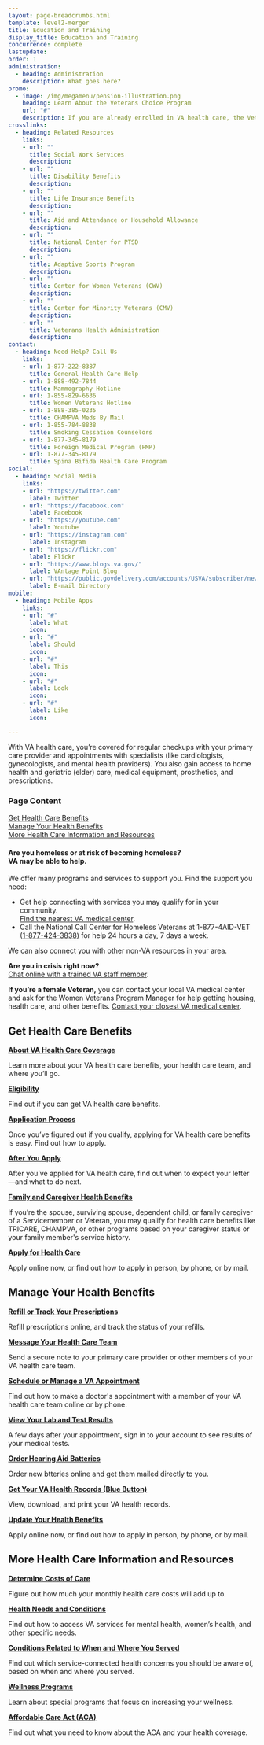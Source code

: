```yaml
---
layout: page-breadcrumbs.html
template: level2-merger
title: Education and Training
display_title: Education and Training
concurrence: complete
lastupdate:
order: 1
administration:
  - heading: Administration
    description: What goes here?
promo:
  - image: /img/megamenu/pension-illustration.png
    heading: Learn About the Veterans Choice Program
    url: "#"
    description: If you are already enrolled in VA health care, the Veterans Choice Program allows you to receive health care within your community.
crosslinks:
  - heading: Related Resources
    links:
    - url: ""
      title: Social Work Services
      description:
    - url: ""
      title: Disability Benefits
      description:
    - url: ""
      title: Life Insurance Benefits
      description:
    - url: ""
      title: Aid and Attendance or Household Allowance
      description:
    - url: ""
      title: National Center for PTSD
      description:
    - url: ""
      title: Adaptive Sports Program
      description:
    - url: ""
      title: Center for Women Veterans (CWV)
      description:
    - url: ""
      title: Center for Minority Veterans (CMV)
      description:
    - url: ""
      title: Veterans Health Administration
      description:
contact:
  - heading: Need Help? Call Us
    links:
    - url: 1-877-222-8387
      title: General Health Care Help
    - url: 1-888-492-7844
      title: Mammography Hotline
    - url: 1-855-829-6636
      title: Women Veterans Hotline
    - url: 1-888-385-0235
      title: CHAMPVA Meds By Mail
    - url: 1-855-784-8838
      title: Smoking Cessation Counselors
    - url: 1-877-345-8179
      title: Foreign Medical Program (FMP)
    - url: 1-877-345-8179
      title: Spina Bifida Health Care Program
social:
  - heading: Social Media
    links:
    - url: "https://twitter.com"
      label: Twitter
    - url: "https://facebook.com"
      label: Facebook
    - url: "https://youtube.com"
      label: Youtube
    - url: "https://instagram.com"
      label: Instagram
    - url: "https://flickr.com"
      label: Flickr
    - url: "https://www.blogs.va.gov/"
      label: VAntage Point Blog
    - url: "https://public.govdelivery.com/accounts/USVA/subscriber/new/"
      label: E-mail Directory
mobile:
  - heading: Mobile Apps
    links:
    - url: "#"
      label: What
      icon:
    - url: "#"
      label: Should
      icon:
    - url: "#"
      label: This
      icon:
    - url: "#"
      label: Look
      icon:
    - url: "#"
      label: Like
      icon:

---
```


<p class="va-introtext">
With VA health care, you’re covered for regular checkups with your primary care provider and appointments with specialists (like cardiologists, gynecologists, and mental health providers). You also gain access to home health and geriatric (elder) care, medical equipment, prosthetics, and prescriptions.
</p>

<h3 class="highlight">Page Content</h3>

[Get Health Care Benefits](#get)<br>
[Manage Your Health Benefits](#manage)<br>
[More Health Care Information and Resources](#more)<br>

<div class="usa-alert usa-alert-warning">
  <div class="usa-alert-body">
    <h4 class="usa-alert-title">Are you homeless or at risk of becoming homeless?<br><a id="crisis-expander-link">VA may be able to help</a>.</h4>
    <div id="crisis-expander-content" class="expander-content expander-content-closed">
      <div class="expander-content-inner usa-alert-text">
        <p>We offer many programs and services to support you. Find the support you need: </p>
        <ul>
          <li>Get help connecting with services you may qualify for in your community. <br>
            <a href="/facilities/">Find the nearest VA medical center</a>.</li>
          <li>Call the National Call Center for Homeless Veterans at 1-877-4AID-VET (<a href="tel:+18774243838">1-877-424-3838</a>) for help 24 hours a day, 7 days a week.</li>
        </ul>
        <p>We can also connect you with other non-VA resources in your area.</p>
        <p><b>Are you in crisis right now?</b> <br>
        <a href="https://www.veteranscrisisline.net/ChatTermsOfService.aspx?account=Homeless%20Veterans%20Chat">Chat online with a trained VA staff member</a>.</p>
        <p><b>If you’re a female Veteran,</b> you can contact your local VA medical center and ask for the Women Veterans Program Manager for help getting housing, health care, and other benefits. <a href="/facilities/">Contact your closest VA medical center</a>.</p>
      </div>
    </div>
  </div>
</div>

<script type="text/javascript">

  // Toggle the expandable crisis info
  document.getElementById('crisis-expander-link')
    .addEventListener('click', function () {
      document.getElementById('crisis-expander-content').classList.toggle('expander-content-closed');
    });
</script>

<section id="get" class="merger-majorlinks">

  <h2 class="highlight">Get Health Care Benefits</h2>

  <div class="link">
    <a href="#"><b>About VA Health Care Coverage</b></a>
    <p>Learn more about your VA health care benefits, your health care team, and where you’ll go.</p>
  </div>

  <div class="link">
    <a href="#"><b>Eligibility</b></a>
    <p>Find out if you can get VA health care benefits.
  </div>

  <div class="link">
    <a href="#"><b>Application Process</b></a>
    <p>Once you’ve figured out if you qualify, applying for VA  health care benefits is easy. Find out how to apply.</p>
  </div>

  <div class="link">
    <a href="#"><b>After You Apply</b></a>
    <p>After you’ve applied for VA health care, find out when to expect your letter—and what to do next.</p>
  </div>

  <div class="link">
    <a href="#"><b>Family and Caregiver Health Benefits</b></a>
    <p>If you’re the spouse, surviving spouse, dependent child, or family caregiver of a Servicemember or Veteran, you may qualify for health care benefits like TRICARE, CHAMPVA, or other programs based on your caregiver status or your family member's service history.</p>
  </div>

  <div class="link">
    <a href="#"><b>Apply for Health Care</b></a>
    <p>Apply online now, or find out how to apply in person, by phone, or by mail.</p>
  </div>

</section>

<section id="manage" class="merger-majorlinks">

  <h2 class='highlight'>Manage Your Health Benefits</h2>

  <div class="link">
    <a href="#"><b>Refill or Track Your Prescriptions</b></a>
    <p>Refill prescriptions online, and track the status of your refills.</p>
    </div>

  <div class="link">
    <a href="#"><b>Message Your Health Care Team</b></a>
    <p>Send a secure note to your primary care provider or other members of your VA health care team.</p>
  </div>

  <div class="link">
    <a href="#"><b>Schedule or Manage a VA Appointment</b></a>
    <p>Find out how to make a doctor's appointment with a member of your VA health care team online or by phone.</p>
  </div>

  <div class="link">
    <a href="#"><b>View Your Lab and Test Results</b></a>
    <p>A few days after your appointment, sign in to your account to see results of your medical tests.</p>
  </div>

  <div class="link">
    <a href="#"><b>Order Hearing Aid Batteries</b></a>
    <p>Order new btteries online and get them mailed directly to you.</p>
  </div>

  <div class="link">
    <a href="#"><b>Get Your VA Health Records (Blue Button)</b></a>
    <p>View, download, and print your VA health records.</p>
  </div>

  <div class="link">
    <a href="#"><b>Update Your Health Benefits</b></a>
    <p>Apply online now, or find out how to apply in person, by phone, or by mail.</p>
  </div>

</section>

<section id="more" class="merger-majorlinks">

  <h2 class='highlight'>More Health Care Information and Resources</h2>

  <div class="link">
    <a href="#"><b>Determine Costs of Care</b></a>
    <p>Figure out how much your monthly health care costs will add up to.</p>
  </div>

  <div class="link">
    <a href="#"><b>Health Needs and Conditions</b></a>
    <p>Find out how to access VA services for mental health, women’s health, and other specific needs.</p>
  </div>

  <div class="link">
    <a href="#"><b>Conditions Related to When and Where You Served</b></a>
    <p>Find out which service-connected health concerns you should be aware of, based on when and where you served.</p>
  </div>

  <div class="link">
    <a href="#"><b>Wellness Programs</b></a>
    <p>Learn about special programs that focus on increasing your wellness.</p>
  </div>

  <div class="link">
    <a href="#"><b>Affordable Care Act (ACA)</b></a>
    <p>Find out what you need to know about the ACA and your health coverage.</p>
  </div>

</section>
